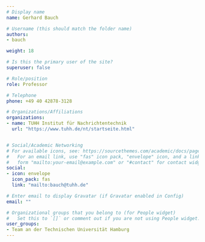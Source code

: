 ```yaml
---
# Display name
name: Gerhard Bauch

# Username (this should match the folder name)
authors:
- bauch

weight: 18

# Is this the primary user of the site?
superuser: false

# Role/position
role: Professor

# Telephone
phone: +49 40 42878-3128

# Organizations/Affiliations
organizations:
- name: TUHH Institut für Nachrichtentechnik
  url: "https://www.tuhh.de/nt/startseite.html"


# Social/Academic Networking
# For available icons, see: https://sourcethemes.com/academic/docs/page-builder/#icons
#   For an email link, use "fas" icon pack, "envelope" icon, and a link in the
#   form "mailto:your-email@example.com" or "#contact" for contact widget.
social:
- icon: envelope
  icon_pack: fas
  link: "mailto:bauch@tuhh.de"

# Enter email to display Gravatar (if Gravatar enabled in Config)
email: ""

# Organizational groups that you belong to (for People widget)
#   Set this to `[]` or comment out if you are not using People widget.
user_groups:
- Team an der Technischen Universität Hamburg
---
```

